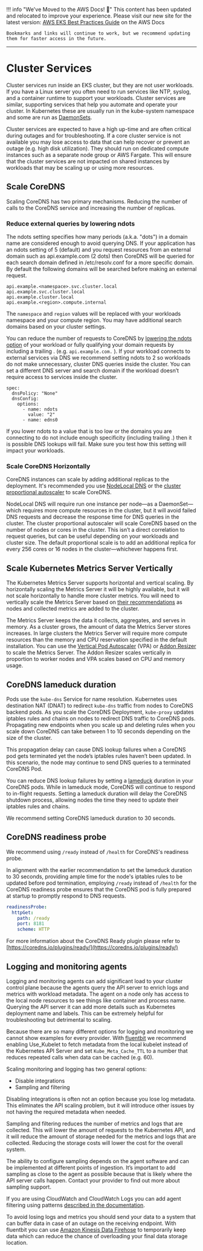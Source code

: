 
!!! info "We've Moved to the AWS Docs! 🚀"
    This content has been updated and relocated to improve your experience. 
    Please visit our new site for the latest version:
    [AWS EKS Best Practices Guide](https://docs.aws.amazon.com/eks/latest/best-practices/scale-cluster-services.html) on the AWS Docs

    Bookmarks and links will continue to work, but we recommend updating them for faster access in the future.

---

# Cluster Services

Cluster services run inside an EKS cluster, but they are not user workloads. If you have a Linux server you often need to run services like NTP, syslog, and a container runtime to support your workloads. Cluster services are similar, supporting services that help you automate and operate your cluster. In Kubernetes these are usually run in the kube-system namespace and some are run as [DaemonSets](https://kubernetes.io/docs/concepts/workloads/controllers/daemonset/).

Cluster services are expected to have a high up-time and are often critical during outages and for troubleshooting. If a core cluster service is not available you may lose access to data that can help recover or prevent an outage (e.g. high disk utilization). They should run on dedicated compute instances such as a separate node group or AWS Fargate. This will ensure that the cluster services are not impacted on shared instances by workloads that may be scaling up or using more resources.

## Scale CoreDNS

Scaling CoreDNS has two primary mechanisms. Reducing the number of calls to the CoreDNS service and increasing the number of replicas.

### Reduce external queries by lowering ndots

The ndots setting specifies how many periods (a.k.a. "dots") in a domain name are considered enough to avoid querying DNS. If your application has an ndots setting of 5 (default) and you request resources from an external domain such as api.example.com (2 dots) then CoreDNS will be queried for each search domain defined in /etc/resolv.conf for a more specific domain. By default the following domains will be searched before making an external request.

```
api.example.<namespace>.svc.cluster.local
api.example.svc.cluster.local
api.example.cluster.local
api.example.<region>.compute.internal
```

The `namespace` and `region` values will be replaced with your workloads namespace and your compute region. You may have additional search domains based on your cluster settings.

You can reduce the number of requests to CoreDNS by [lowering the ndots option](https://kubernetes.io/docs/concepts/services-networking/dns-pod-service/#pod-dns-config) of your workload or fully qualifying your domain requests by including a trailing . (e.g. `api.example.com.` ). If your workload connects to external services via DNS we recommend setting ndots to 2 so workloads do not make unnecessary, cluster DNS queries inside the cluster. You can set a different DNS server and search domain if the workload doesn’t require access to services inside the cluster.

```
spec:
  dnsPolicy: "None"
  dnsConfig:
    options:
      - name: ndots
        value: "2"
      - name: edns0
```

If you lower ndots to a value that is too low or the domains you are connecting to do not include enough specificity (including trailing .) then it is possible DNS lookups will fail. Make sure you test how this setting will impact your workloads.

### Scale CoreDNS Horizontally 

CoreDNS instances can scale by adding additional replicas to the deployment. It's recommended you use [NodeLocal DNS](https://kubernetes.io/docs/tasks/administer-cluster/nodelocaldns/) or the [cluster proportional autoscaler](https://github.com/kubernetes-sigs/cluster-proportional-autoscaler) to scale CoreDNS.

NodeLocal DNS will require run one instance per node—as a DaemonSet—which requires more compute resources in the cluster, but it will avoid failed DNS requests and decrease the response time for DNS queries in the cluster. The cluster proportional autoscaler will scale CoreDNS based on the number of nodes or cores in the cluster. This isn’t a direct correlation to request queries, but can be useful depending on your workloads and cluster size. The default proportional scale is to add an additional replica for every 256 cores or 16 nodes in the cluster—whichever happens first.

## Scale Kubernetes Metrics Server Vertically

The Kubernetes Metrics Server supports horizontal and vertical scaling. By horizontally scaling the Metrics Server it will be highly available, but it will not scale horizontally to handle more cluster metrics. You will need to vertically scale the Metrics Server based on [their recommendations](https://kubernetes-sigs.github.io/metrics-server/#scaling) as nodes and collected metrics are added to the cluster.

The Metrics Server keeps the data it collects, aggregates, and serves in memory. As a cluster grows, the amount of data the Metrics Server stores increases. In large clusters the Metrics Server will require more compute resources than the memory and CPU reservation specified in the default installation. You can use the [Vertical Pod Autoscaler](https://github.com/kubernetes/autoscaler/tree/master/vertical-pod-autoscaler) (VPA) or [Addon Resizer](https://github.com/kubernetes/autoscaler/tree/master/addon-resizer) to scale the Metrics Server. The Addon Resizer scales vertically in proportion to worker nodes and VPA scales based on CPU and memory usage.

## CoreDNS lameduck duration

Pods use the `kube-dns` Service for name resolution. Kubernetes uses destination NAT (DNAT) to redirect `kube-dns` traffic from nodes to CoreDNS backend pods. As you scale the CoreDNS Deployment, `kube-proxy` updates iptables rules and chains on nodes to redirect DNS traffic to CoreDNS pods. Propagating new endpoints when you scale up and deleting rules when you scale down CoreDNS can take between 1 to 10 seconds depending on the size of the cluster. 

This propagation delay can cause DNS lookup failures when a CoreDNS pod gets terminated yet the node’s iptables rules haven’t been updated. In this scenario, the node may continue to send DNS queries to a terminated CoreDNS Pod. 

You can reduce DNS lookup failures by setting a [lameduck](https://coredns.io/plugins/health/) duration in your CoreDNS pods. While in lameduck mode, CoreDNS will continue to respond to in-flight requests. Setting a lameduck duration will delay the CoreDNS shutdown process, allowing nodes the time they need to update their iptables rules and chains. 

We recommend setting CoreDNS lameduck duration to 30 seconds. 

## CoreDNS readiness probe

We recommend using `/ready` instead of `/health` for CoreDNS's readiness probe.

In alignment with the earlier recommendation to set the lameduck duration to 30 seconds, providing ample time for the node's iptables rules to be updated before pod termination, employing `/ready` instead of `/health` for the CoreDNS readiness probe ensures that the CoreDNS pod is fully prepared at startup to promptly respond to DNS requests.

```yaml
readinessProbe:
  httpGet:
    path: /ready
    port: 8181
    scheme: HTTP
```

For more information about the CoreDNS Ready plugin please refer to [https://coredns.io/plugins/ready/](https://coredns.io/plugins/ready/)

## Logging and monitoring agents

Logging and monitoring agents can add significant load to your cluster control plane because the agents query the API server to enrich logs and metrics with workload metadata. The agent on a node only has access to the local node resources to see things like container and process name. Querying the API server it can add more details such as Kubernetes deployment name and labels. This can be extremely helpful for troubleshooting but detrimental to scaling.

Because there are so many different options for logging and monitoring we cannot show examples for every provider. With [fluentbit](https://docs.fluentbit.io/manual/pipeline/filters/kubernetes) we recommend enabling Use_Kubelet to fetch metadata from the local kubelet instead of the Kubernetes API Server and set `Kube_Meta_Cache_TTL` to a number that reduces repeated calls when data can be cached (e.g. 60).

Scaling monitoring and logging has two general options:

* Disable integrations
* Sampling and filtering

Disabling integrations is often not an option because you lose log metadata. This eliminates the API scaling problem, but it will introduce other issues by not having the required metadata when needed.

Sampling and filtering reduces the number of metrics and logs that are collected. This will lower the amount of requests to the Kubernetes API, and it will reduce the amount of storage needed for the metrics and logs that are collected. Reducing the storage costs will lower the cost for the overall system.

The ability to configure sampling depends on the agent software and can be implemented at different points of ingestion. It’s important to add sampling as close to the agent as possible because that is likely where the API server calls happen. Contact your provider to find out more about sampling support.

If you are using CloudWatch and CloudWatch Logs you can add agent filtering using patterns [described in the documentation](https://docs.aws.amazon.com/AmazonCloudWatch/latest/logs/FilterAndPatternSyntax.html).

To avoid losing logs and metrics you should send your data to a system that can buffer data in case of an outage on the receiving endpoint. With fluentbit you can use [Amazon Kinesis Data Firehose](https://docs.fluentbit.io/manual/pipeline/outputs/firehose) to temporarily keep data which can reduce the chance of overloading your final data storage location.
